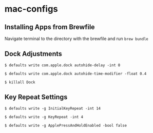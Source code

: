 # mac-configs

## Installing Apps from Brewfile
Navigate terminal to the directory with the brewfile and run `brew bundle`

## Dock Adjustments

`$ defaults write com.apple.dock autohide-delay -int 0`

`$ defaults write com.apple.dock autohide-time-modifier -float 0.4`

`$ killall Dock`

## Key Repeat Settings

`$ defaults write -g InitialKeyRepeat -int 14`

`$ defaults write -g KeyRepeat -int 4`

`$ defaults write -g ApplePressAndHoldEnabled -bool false`
